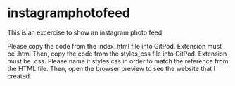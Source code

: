 # instagramphotofeed
This is an excercise to show an instagram photo feed

Please copy the code from the index_html file into GitPod. Extension must be .html
Then, copy the code from the styles_css file into GitPod. Extension must be .css. Please name it styles.css in order to match the reference from the HTML file.
Then, open the browser preview to see the website that I created.
